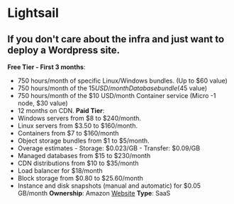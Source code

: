 # Lightsail
## If you don't care about the infra and just want to deploy a Wordpress site.
**Free Tier - First 3 months**: 
- 750 hours/month of specific Linux/Windows bundles. (Up to $60 value)
- 750 hours/month of the $15 USD/month Database bundle ($45 value)
- 750 hours/month of the $10 USD/month Container service (Micro -1 node, $30 value)
- 12 months on CDN.
**Paid Tier**: 
- Windows servers from $8 to $240/month.
- Linux servers from $3.50 to $160/month.
- Containers from $7 to $160/month
- Object storage bundles from $1 to $5/month.
- Overage estimates - Storage: $0.023/GB - Transfer: $0.09/GB
- Managed databases from $15 to $230/month
- CDN distributions from $10 to $35/month
- Load balancer for $18/month
- Block storage from $0.80 to $25.60/month
- Instance and disk snapshots (manual and automatic) for $0.05 GB/month
**Ownership**: Amazon
[Website](https://aws.amazon.com/lightsail/)
**Type**: SaaS
